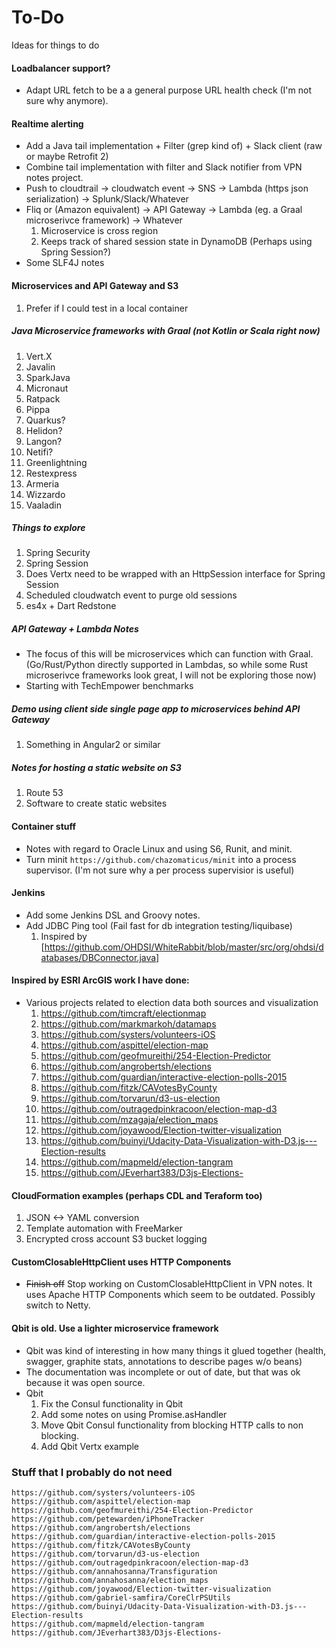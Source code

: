 # To-Do
Ideas for things to do

#### Loadbalancer support?
* Adapt URL fetch to be a a general purpose URL health check (I'm not sure why anymore).

#### Realtime alerting
* Add a Java tail implementation + Filter (grep kind of) + Slack client (raw or maybe Retrofit 2)
* Combine tail implementation with filter and Slack notifier from VPN notes project.
* Push to cloudtrail -> cloudwatch event -> SNS -> Lambda (https json serialization) -> Splunk/Slack/Whatever
* Fliq or (Amazon equivalent) -> API Gateway -> Lambda (eg. a Graal microserivce framework) -> Whatever
  1. Microservice is cross region
  2. Keeps track of shared session state in DynamoDB (Perhaps using Spring Session?)  
* Some SLF4J notes

#### Microservices and API Gateway and S3
1. Prefer if I could test in a local container
##### Java Microservice frameworks with Graal (not Kotlin or Scala right now)
1. Vert.X
2. Javalin
3. SparkJava
4. Micronaut
5. Ratpack
6. Pippa
7. Quarkus?
8. Helidon?
9. Langon?
10. Netifi?
11. Greenlightning
12. Restexpress
13. Armeria
14. Wizzardo
15. Vaaladin

##### Things to explore
1. Spring Security
2. Spring Session
3. Does Vertx need to be wrapped with an HttpSession interface for Spring Session
4. Scheduled cloudwatch event to purge old sessions
5. es4x + Dart Redstone

##### API Gateway + Lambda Notes
* The focus of this will be microservices which can function with Graal. (Go/Rust/Python directly supported in Lambdas, so while some Rust microserivce frameworks look great, I will not be exploring those now)
* Starting with TechEmpower benchmarks

##### Demo using client side single page app to microservices behind API Gateway
1. Something in Angular2 or similar
##### Notes for hosting a static website on S3
1. Route 53
2. Software to create static websites
#### Container stuff
* Notes with regard to Oracle Linux and using S6, Runit, and minit.
* Turn minit ```https://github.com/chazomaticus/minit``` into a process supervisor. (I'm not sure why a per process supervisior is useful)

#### Jenkins
* Add some Jenkins DSL and Groovy notes.
* Add JDBC Ping tool (Fail fast for db integration testing/liquibase)
  1.  Inspired by [https://github.com/OHDSI/WhiteRabbit/blob/master/src/org/ohdsi/databases/DBConnector.java]

#### Inspired by ESRI ArcGIS work I have done:
* Various projects related to election data both sources and visualization
  1.  https://github.com/timcraft/electionmap
  2.  https://github.com/markmarkoh/datamaps
  3.  https://github.com/systers/volunteers-iOS
  4.  https://github.com/aspittel/election-map
  5.  https://github.com/geofmureithi/254-Election-Predictor
  6.  https://github.com/angrobertsh/elections
  7.  https://github.com/guardian/interactive-election-polls-2015
  8.  https://github.com/fitzk/CAVotesByCounty
  9.  https://github.com/torvarun/d3-us-election
  10. https://github.com/outragedpinkracoon/election-map-d3
  11. https://github.com/mzagaja/election_maps
  12. https://github.com/joyawood/Election-twitter-visualization
  13. https://github.com/buinyi/Udacity-Data-Visualization-with-D3.js---Election-results
  14. https://github.com/mapmeld/election-tangram
  15. https://github.com/JEverhart383/D3js-Elections-
  
#### CloudFormation examples (perhaps CDL and Teraform too)
  1.  JSON <-> YAML conversion
  2.  Template automation with FreeMarker
  3.  Encrypted cross account S3 bucket logging
  
#### CustomClosableHttpClient uses HTTP Components
* ~~Finish off~~ Stop working on CustomClosableHttpClient in VPN notes. It uses Apache HTTP Components which seem to be outdated.  Possibly switch to Netty. 

#### Qbit is old. Use a lighter microservice framework
* Qbit was kind of interesting in how many things it glued together (health, swagger, graphite stats, annotations to describe pages w/o beans)
* The documentation was incomplete or out of date, but that was ok because it was open source.
* Qbit
  1.  Fix the Consul functionality in Qbit
  2.  Add some notes on using Promise.asHandler
  3.  Move Qbit Consul functionality from blocking HTTP calls to non blocking.
  4.  Add Qbit Vertx example

### Stuff that I probably do not need
```
https://github.com/systers/volunteers-iOS
https://github.com/aspittel/election-map
https://github.com/geofmureithi/254-Election-Predictor
https://github.com/petewarden/iPhoneTracker
https://github.com/angrobertsh/elections
https://github.com/guardian/interactive-election-polls-2015
https://github.com/fitzk/CAVotesByCounty
https://github.com/torvarun/d3-us-election
https://github.com/outragedpinkracoon/election-map-d3
https://github.com/annahosanna/Transfiguration
https://github.com/annahosanna/election_maps
https://github.com/joyawood/Election-twitter-visualization
https://github.com/gabriel-samfira/CoreClrPSUtils
https://github.com/buinyi/Udacity-Data-Visualization-with-D3.js---Election-results
https://github.com/mapmeld/election-tangram
https://github.com/JEverhart383/D3js-Elections-
```
